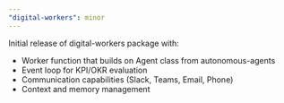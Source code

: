 ```yaml
---
"digital-workers": minor
---
```


Initial release of digital-workers package with:
- Worker function that builds on Agent class from autonomous-agents
- Event loop for KPI/OKR evaluation
- Communication capabilities (Slack, Teams, Email, Phone)
- Context and memory management
